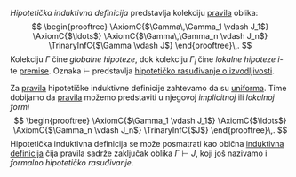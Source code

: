 
*Hipotetička induktivna definicija* predstavlja kolekciju [pravila](Pravila%20zaključivanja.md) oblika:
$$
\begin{prooftree}
\AxiomC{$\Gamma\,\Gamma_1 \vdash J_1$}
\AxiomC{$\ldots$}
\AxiomC{$\Gamma\,\Gamma_n \vdash J_n$}
\TrinaryInfC{$\Gamma \vdash J$}
\end{prooftree}\,.
$$
Kolekciju $\Gamma$ čine *globalne hipoteze*, dok kolekciju $\Gamma_i$ čine *lokalne hipoteze* $i$-te [premise](Pravila%20zaključivanja.md). Oznaka $\vdash$ predstavlja [hipotetičko rasuđivanje o izvodljivosti](Hipotetička%20rasuđivanja%20o%20izvodljivosti.md). 

Za [pravila](Pravila%20zaključivanja.md) hipotetičke induktivne definicije zahtevamo da su [uniforma](Uniformna%20pravila%20zaključivanja.md). Time dobijamo da [pravila](Pravila%20zaključivanja.md) možemo predstaviti u njegovoj *implicitnoj* ili *lokalnoj formi*
$$
\begin{prooftree}
\AxiomC{$\Gamma_1 \vdash J_1$}
\AxiomC{$\ldots$}
\AxiomC{$\Gamma_n \vdash J_n$}
\TrinaryInfC{$J$}
\end{prooftree}\,.
$$
Hipotetička induktivna definicija se može posmatrati kao obična [induktivna definicija](Induktivna%20definicija.md) čija pravila sadrže zaključak oblika $\Gamma \vdash J$, koji još nazivamo i *formalno hipotetičko rasuđivanje*. 
